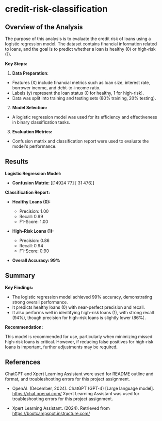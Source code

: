 # credit-risk-classification

## Overview of the Analysis

The purpose of this analysis is to evaluate the credit risk of loans using a logistic regression model. The dataset contains financial information related to loans, and the goal is to predict whether a loan is healthy (0) or high-risk (1).

**Key Steps:**

1. **Data Preparation:**

- Features (X) include financial metrics such as loan size, interest rate, borrower income, and debt-to-income ratio.
- Labels (y) represent the loan status (0 for healthy, 1 for high-risk).
- Data was split into training and testing sets (80% training, 20% testing).

2. **Model Selection:**

- A logistic regression model was used for its efficiency and effectiveness in binary classification tasks.

3. **Evaluation Metrics:**

- Confusion matrix and classification report were used to evaluate the model's performance.

## Results

**Logistic Regression Model:**

- **Confusion Matrix:**
[[14924    77]
 [   31   476]]

**Classification Report:**

- **Healthy Loans (0):**
    - Precision: 1.00
    - Recall: 0.99
    - F1-Score: 1.00
      
- **High-Risk Loans (1):**
    - Precision: 0.86
    - Recall: 0.94
    - F1-Score: 0.90
      
- **Overall Accuracy: 99%**

## Summary

**Key Findings:**

- The logistic regression model achieved 99% accuracy, demonstrating strong overall performance.
- It predicts healthy loans (0) with near-perfect precision and recall.
- It also performs well in identifying high-risk loans (1), with strong recall (94%), though precision for high-risk loans is slightly lower (86%).

**Recommendation:**

This model is recommended for use, particularly when minimizing missed high-risk loans is critical. However, if reducing false positives for high-risk loans is important, further adjustments may be required.


## References 

ChatGPT and Xpert Learning Assistant were used for README outline and format, and troubleshooting errors for this project assignment.

- OpenAI. (December, 2024). ChatGPT (GPT-4) [Large language model]. https://chat.openai.com/ Xpert Learning Assistant was used for troubleshooting errors for this project assignment.

- Xpert Learning Assistant. (2024). Retrieved from https://bootcampspot.instructure.com/
